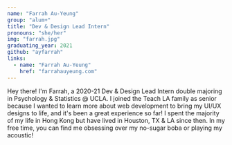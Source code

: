 ```yaml
---
name: "Farrah Au-Yeung"
group: "alum+"
title: "Dev & Design Lead Intern"
pronouns: "she/her"
img: "farrah.jpg"
graduating_year: 2021
github: "ayfarrah"
links:
  - name: "Farrah Au-Yeung"
    href: "farrahauyeung.com"
---
```


Hey there! I'm Farrah, a 2020-21 Dev & Design Lead Intern double majoring in Psychology & Statistics @ UCLA. I joined the Teach LA family as senior because I wanted to learn more about web development to bring my UI/UX designs to life, and it's been a great experience so far! I spent the majority of my life in Hong Kong but have lived in Houston, TX & LA since then. In my free time, you can find me obsessing over my no-sugar boba or playing my acoustic!
